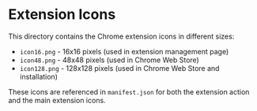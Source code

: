 # Extension Icons

This directory contains the Chrome extension icons in different sizes:

- `icon16.png` - 16x16 pixels (used in extension management page)
- `icon48.png` - 48x48 pixels (used in Chrome Web Store)
- `icon128.png` - 128x128 pixels (used in Chrome Web Store and installation)

These icons are referenced in `manifest.json` for both the extension action and the main extension icons.
